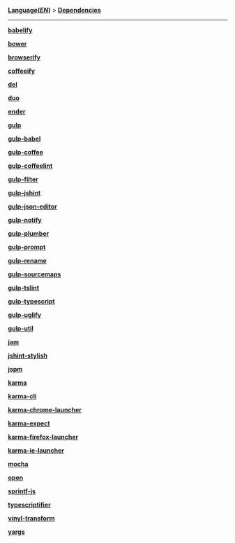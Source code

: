 **[Language][1](*[EN][2]*)** > **[Dependencies][3]**

***

**[babelify][4]**

**[bower][5]**

**[browserify][6]**

**[coffeeify][7]**

**[del][8]**

**[duo][9]**

**[ender][10]**

**[gulp][11]**

**[gulp-babel][12]**

**[gulp-coffee][13]**

**[gulp-coffeelint][14]**

**[gulp-filter][15]**

**[gulp-jshint][16]**

**[gulp-json-editor][17]**

**[gulp-notify][18]**

**[gulp-plumber][19]**

**[gulp-prompt][20]**

**[gulp-rename][21]**

**[gulp-sourcemaps][22]**

**[gulp-tslint][23]**

**[gulp-typescript][24]**

**[gulp-uglify][25]**

**[gulp-util][26]**

**[jam][27]**

**[jshint-stylish][28]**

**[jspm][29]**

**[karma][30]**

**[karma-cli][31]**

**[karma-chrome-launcher][32]**

**[karma-expect][33]**

**[karma-firefox-launcher][34]**

**[karma-ie-launcher][35]**

**[mocha][36]**

**[open][37]**

**[sprintf-js][38]**

**[typescriptifier][39]**

**[vinyl-transform][40]**

**[yargs][41]**

[1]: Select-your-language
[2]: Home
[3]: Dependencies
[4]: https://www.npmjs.com/package/babelify
[5]: http://bower.io/
[6]: https://www.npmjs.com/package/browserify
[7]: https://www.npmjs.com/package/coffeeify
[8]: https://www.npmjs.com/package/del
[9]: http://duojs.org/
[10]: https://github.com/ender-js/ender-js
[11]: https://www.npmjs.com/package/gulp
[12]: https://www.npmjs.com/package/gulp-babel
[13]: https://www.npmjs.com/package/gulp-coffee
[14]: https://www.npmjs.com/package/gulp-coffeelint
[15]: https://www.npmjs.com/package/gulp-filter
[16]: https://www.npmjs.com/package/gulp-jshint
[17]: https://www.npmjs.com/package/gulp-json-editor
[18]: https://www.npmjs.com/package/gulp-notify
[19]: https://www.npmjs.com/package/gulp-plumber
[20]: https://www.npmjs.com/package/gulp-prompt
[21]: https://www.npmjs.com/package/gulp-rename
[22]: https://www.npmjs.com/package/gulp-sourcemaps
[23]: https://www.npmjs.com/package/gulp-tslint
[24]: https://www.npmjs.com/package/gulp-typescript
[25]: https://www.npmjs.com/package/gulp-uglify
[26]: https://github.com/gulpjs/gulp-util
[27]: http://jamjs.org/
[28]: https://www.npmjs.com/package/jshint-stylish
[29]: http://jspm.io/
[30]: http://karma-runner.github.io/
[31]: https://www.npmjs.com/package/karma-cli
[32]: https://www.npmjs.com/package/karma-chrome-launcher
[33]: https://www.npmjs.com/package/karma-expect
[34]: https://www.npmjs.com/package/karma-firefox-launcher
[35]: https://www.npmjs.com/package/karma-ie-launcher
[36]: http://mochajs.org/
[37]: https://www.npmjs.com/package/open
[38]: https://www.npmjs.com/package/sprintf-js
[39]: https://www.npmjs.com/package/typescriptifier
[40]: https://www.npmjs.com/package/vinyl-transform
[41]: https://www.npmjs.com/package/yargs